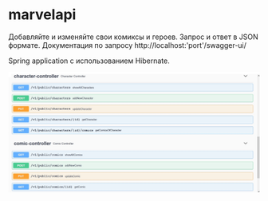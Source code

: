 # marvelapi
Добавляйте и изменяйте свои комиксы и героев. Запрос и ответ в JSON формате. Документация по запросу http://localhost:'port'/swagger-ui/

Spring application с использованием Hibernate.

![image alt](https://github.com/laFanDer93/marvelapi/blob/master/src/main/resources/swagger.jpg)
